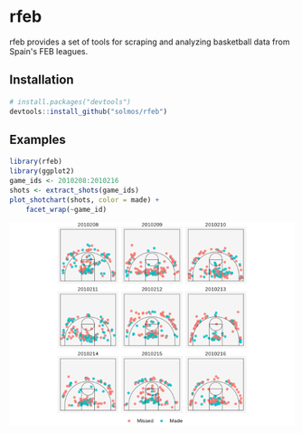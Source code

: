 
rfeb
====

rfeb provides a set of tools for scraping and analyzing basketball data from Spain's FEB leagues.

Installation
------------

``` r
# install.packages("devtools")
devtools::install_github("solmos/rfeb")
```

Examples
--------

``` r
library(rfeb)
library(ggplot2)
game_ids <- 2010208:2010216
shots <- extract_shots(game_ids)
plot_shotchart(shots, color = made) +
    facet_wrap(~game_id)
```

![](README_files/figure-markdown_github/unnamed-chunk-2-1.png)
